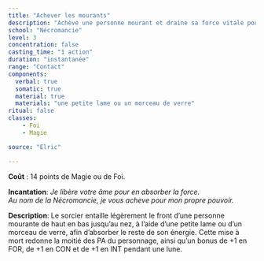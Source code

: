 ```yaml
---
title: "Achever les mourants"
description: "Achève une personne mourant et draine sa force vitale pour se soigner et augmenter ses caractéristiques pendant une lune"
school: "Nécromancie"
level: 3
concentration: false
casting_time: "1 action"
duration: "instantanée"
range: "Contact"
components:
  verbal: true
  somatic: true
  material: true
  materials: "une petite lame ou un morceau de verre"
ritual: false
classes:
    - Foi
    - Magie

source: "Elric"

---
```

**Coût** : 14 points de Magie ou de Foi.  

**Incantation**: *Je libère votre âme pour en absorber la force.*   
*Au nom de la Nécromancie, je vous acheve pour mon propre pouvoir.*   

**Description**: Le sorcier entaille légèrement le front d’une personne mourante de haut en bas jusqu’au nez, à l’aide d’une petite lame ou d’un morceau de verre, afin d’absorber le reste de son énergie. Cette mise à mort redonne la moitié des PA du personnage, ainsi qu’un bonus de +1 en FOR, de +1 en CON et de +1 en INT pendant une lune.   
